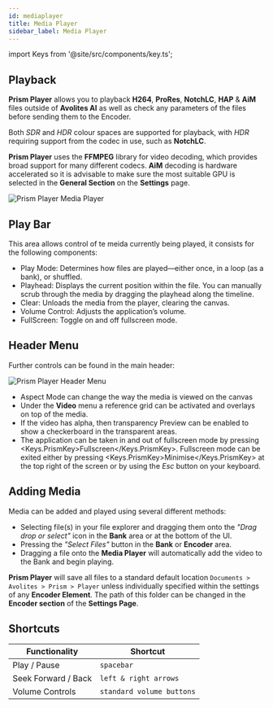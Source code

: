 ```yaml
---
id: mediaplayer
title: Media Player
sidebar_label: Media Player
---
```


import Keys from '@site/src/components/key.ts';

## Playback

**Prism Player** allows you to playback **H264**, **ProRes**, **NotchLC**, **HAP** & **AiM** files outside of **Avolites AI** as well as check any parameters of the files before sending them to the Encoder.

Both *SDR* and *HDR* colour spaces are supported for playback, with *HDR* requiring support from the codec in use, such as **NotchLC**. 

**Prism Player** uses the **FFMPEG** library for video decoding, which provides broad support for many different codecs. **AiM** decoding is hardware accelerated so it is advisable to make sure the most suitable GPU is selected in the **General Section** on the **Settings** page.

![Prism Player Media Player](/prismdocs/images/player-mediaplayer.png)

## Play Bar
This area allows control of te meida currently being played, it consists for the following components:

- Play Mode: Determines how files are played—either once, in a loop (as a bank), or shuffled.
- Playhead: Displays the current position within the file. You can manually scrub through the media by dragging the playhead along the timeline.
- Clear: Unloads the media from the player, clearing the canvas.
- Volume Control: Adjusts the application’s volume.
- FullScreen: Toggle on and off fullscreen mode.

## Header Menu
Further controls can be found in the main header:

![Prism Player Header Menu](/prismdocs/images/player-mediaplayer-header-menu.png)

- Aspect Mode can change the way the media is viewed on the canvas
- Under the **Video** menu a reference grid can be activated and overlays on top of the media.
- If the video has alpha, then transparency Preview can be enabled to show a checkerboard in the transparent areas.
- The application can be taken in and out of fullscreen mode by pressing <Keys.PrismKey>Fullscreen</Keys.PrismKey>. Fullscreen mode can be exited either by pressing <Keys.PrismKey>Minimise</Keys.PrismKey> at the top right of the screen or by using the _Esc_ button on your keyboard.

## Adding Media

Media can be added and played using several different methods:

- Selecting file(s) in your file explorer and dragging them onto the _"Drag drop or select"_ icon in the **Bank** area or at the bottom of the UI.
- Pressing the _"Select Files"_ button in the **Bank** or **Encoder** area.
- Dragging a file onto the **Media Player** will automatically add the video to the Bank and begin playing.

**Prism Player** will save all files to a standard default location `Documents > Avolites > Prism > Player` unless individually specified within the settings of any **Encoder Element**. The path of this folder can be changed in the **Encoder section** of the **Settings Page**.

## Shortcuts

| **Functionality**   | **Shortcut**              |
| ------------------- | ------------------------- |
| Play / Pause        | `spacebar`                |
| Seek Forward / Back | `left & right arrows`     |
| Volume Controls     | `standard volume buttons` |
